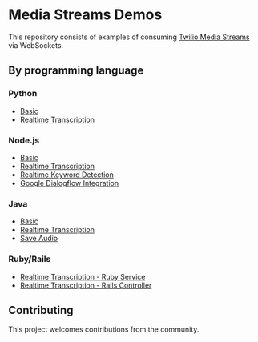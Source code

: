 # Media Streams Demos

This repository consists of examples of consuming [Twilio Media Streams](https://www.twilio.com/docs/voice/tutorials/consume-real-time-media-stream-using-websockets-python-and-flask) via WebSockets.

## By programming language

### Python

* [Basic](python/basic/README.md)
* [Realtime Transcription](python/realtime-transcriptions/README.md)

### Node.js

* [Basic](node/basic/README.md)
* [Realtime Transcription](node/realtime-transcriptions/README.md)
* [Realtime Keyword Detection](node/keyword-detection/README.md)
* [Google Dialogflow Integration](node/dialogflow-integration)

### Java

* [Basic](java/basic/README.md)
* [Realtime Transcription](java/realtime-transcriptions/README.md)
* [Save Audio](java/save-audio/README.md) 

### Ruby/Rails

* [Realtime Transcription - Ruby Service](ruby/standalone-ruby/README.md)
* [Realtime Transcription - Rails Controller](ruby/rails-controller/README.md)

## Contributing

This project welcomes contributions from the community.